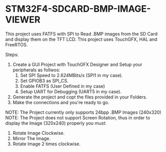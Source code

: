 # STM32F4-SDCARD-BMP-IMAGE-VIEWER

This project uses FATFS with SPI to Read .BMP images from the SD Card and display them on the TFT LCD. This project uses TouchGFX, HAL and FreeRTOS.

Steps:
1. Create a GUI Project with TouchGFX Designer and Setup your peripherals as follwos:
   1. Set SPI Speed to 2.624MBits/s (SPI1 in my case).
   2. Set GPIOB3 as SPI_CS.
   3. Enable FATFS (User Defined in my case)
   4. Setup UART for Debugging (UART5 in my case).
2. Generate the project and copt the files provided in your Folders.
3. Make the connections and you're ready to go.

NOTE: The Project currently only supports 24bpp .BMP Images (240x320)
NOTE: The Project does not support Screen Rotation, thus in order to display the Image (320x240) properly you must:
  1. Rotate Image Clockwise.
  2. Mirror The Image.
  3. Rotate Image 2 times clockwise.
